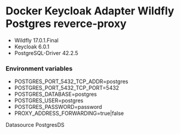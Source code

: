 # Docker Keycloak Adapter Wildfly Postgres reverce-proxy
- Wildfly 17.0.1.Final
- Keycloak 6.0.1
- PostgreSQL-Driver 42.2.5

### Environment variables 

- POSTGRES_PORT_5432_TCP_ADDR=postgres
- POSTGRES_PORT_5432_TCP_PORT=5432
- POSTGRES_DATABASE=postgres
- POSTGRES_USER=postgres
- POSTGRES_PASSWORD=password
- PROXY_ADDRESS_FORWARDING=true|false


Datasource PostgresDS
